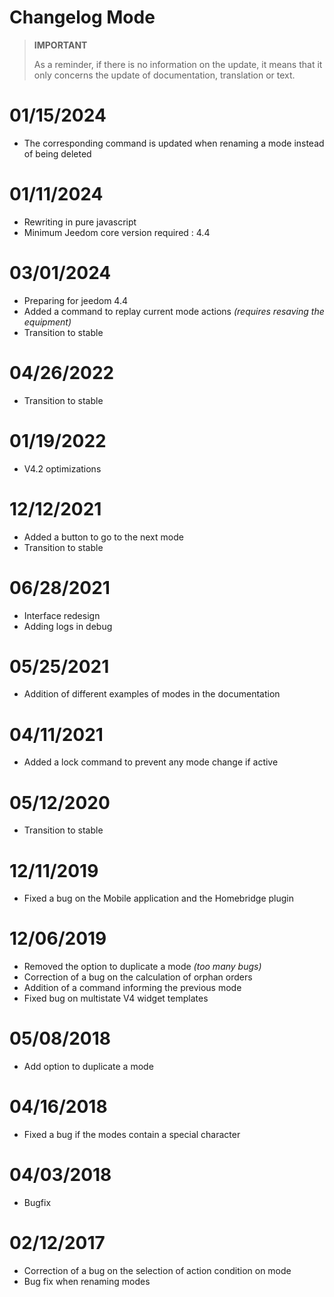 # Changelog Mode

>**IMPORTANT**
>
>As a reminder, if there is no information on the update, it means that it only concerns the update of documentation, translation or text.

# 01/15/2024

- The corresponding command is updated when renaming a mode instead of being deleted

# 01/11/2024

- Rewriting in pure javascript
- Minimum Jeedom core version required : 4.4

# 03/01/2024

- Preparing for jeedom 4.4
- Added a command to replay current mode actions *(requires resaving the equipment)*
- Transition to stable

# 04/26/2022

- Transition to stable

# 01/19/2022

- V4.2 optimizations

# 12/12/2021

- Added a button to go to the next mode
- Transition to stable

# 06/28/2021

- Interface redesign
- Adding logs in debug

# 05/25/2021

- Addition of different examples of modes in the documentation

# 04/11/2021

- Added a lock command to prevent any mode change if active

# 05/12/2020

- Transition to stable

# 12/11/2019

- Fixed a bug on the Mobile application and the Homebridge plugin

# 12/06/2019

- Removed the option to duplicate a mode *(too many bugs)*
- Correction of a bug on the calculation of orphan orders
- Addition of a command informing the previous mode
- Fixed bug on multistate V4 widget templates

# 05/08/2018

- Add option to duplicate a mode

# 04/16/2018

- Fixed a bug if the modes contain a special character

# 04/03/2018

- Bugfix

# 02/12/2017

- Correction of a bug on the selection of action condition on mode
- Bug fix when renaming modes
